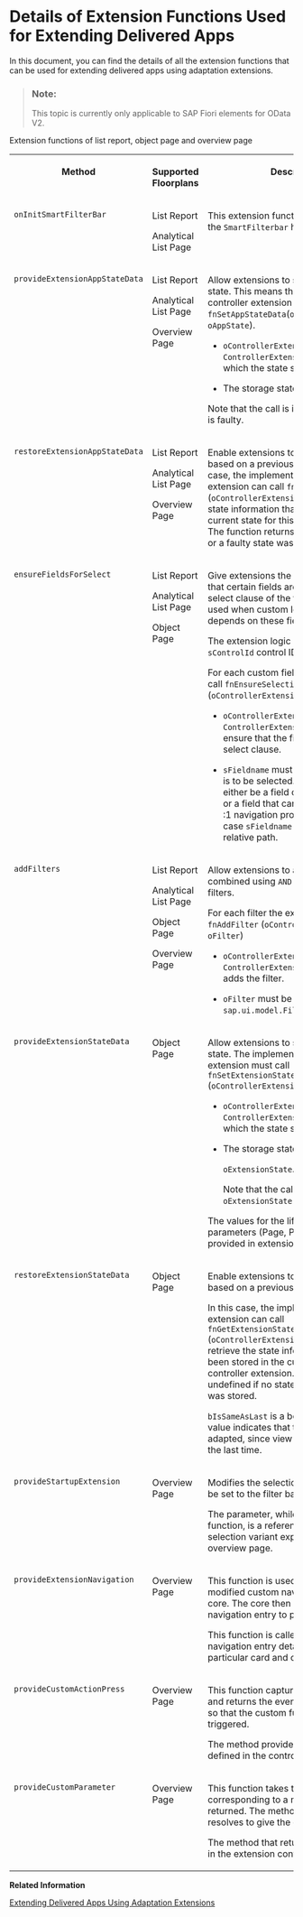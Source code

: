 <!-- loio82630e5a31b940b68ea1bd2ca44eeb9c -->

# Details of Extension Functions Used for Extending Delivered Apps

In this document, you can find the details of all the extension functions that can be used for extending delivered apps using adaptation extensions.

> ### Note:  
> This topic is currently only applicable to SAP Fiori elements for OData V2.

<a name="loio82630e5a31b940b68ea1bd2ca44eeb9c__table_jyc_frt_fsb"/>Extension functions of list report, object page and overview page


<table>
<tr>
<th valign="top">

Method



</th>
<th valign="top">

Supported Floorplans



</th>
<th valign="top">

Description



</th>
</tr>
<tr>
<td valign="top">

 `onInitSmartFilterBar` 



</td>
<td valign="top">

List Report

Analytical List Page



</td>
<td valign="top">

This extension function is called when the `SmartFilterbar` has been initialized.



</td>
</tr>
<tr>
<td valign="top">

 `provideExtensionAppStateData` 



</td>
<td valign="top">

List Report

Analytical List Page

Overview Page



</td>
<td valign="top">

Allow extensions to store their specific state. This means that the implementing controller extension must call `fnSetAppStateData`\(`oControllerExtension`, `oAppState`\).

-   `oControllerExtension` must be the `ControllerExtension` instance for which the state should be stored.

-   The storage state is `oAppState`.


Note that the call is ignored if `oAppState` is faulty.



</td>
</tr>
<tr>
<td valign="top">

 `restoreExtensionAppStateData` 



</td>
<td valign="top">

List Report

Analytical List Page

Overview Page



</td>
<td valign="top">

Enable extensions to restore their state based on a previously stored state. In this case, the implementing controller extension can call `fnGetAppStateData` \(`oControllerExtension`\) to retrieve the state information that is stored in the current state for this controller extension. The function returns undefined if no state or a faulty state was stored.



</td>
</tr>
<tr>
<td valign="top">

 `ensureFieldsForSelect` 



</td>
<td valign="top">

List Report

Analytical List Page

Object Page



</td>
<td valign="top">

Give extensions the possibility to ensure that certain fields are contained in the select clause of the table binding. It is used when custom logic of the extension depends on these fields.

The extension logic is applied on the `sControlId` control ID.

For each custom field the extension must call `fnEnsureSelectionProperty` \(`oControllerExtension`, `sFieldname`\).

-   `oControllerExtension` must be the `ControllerExtension` instance to ensure that the field is part of the select clause.

-   `sFieldname` must specify the field that is to be selected. Note that this must either be a field of the entity set itself, or a field that can be reached using a :1 navigation property. In the second case `sFieldname` must contain the relative path.




</td>
</tr>
<tr>
<td valign="top">

 `addFilters` 



</td>
<td valign="top">

List Report

Analytical List Page

Object Page

Overview Page



</td>
<td valign="top">

Allow extensions to add filters. It is combined using `AND` with all the other filters.

For each filter the extension must call `fnAddFilter` \(`oControllerExtension`, `oFilter`\)

-   `oControllerExtension` must be the `ControllerExtension` instance that adds the filter.

-   `oFilter` must be an instance of `sap.ui.model.Filter`.




</td>
</tr>
<tr>
<td valign="top">

 `provideExtensionStateData` 



</td>
<td valign="top">

Object Page



</td>
<td valign="top">

Allow extensions to store their specific state. The implementing controller extension must call `fnSetExtensionStateData` \(`oControllerExtension`, `oExtensionState`\).

-   `oControllerExtension` must be the `ControllerExtension` instance for which the state should be stored.

-   The storage state is

    `oExtensionState`.

    Note that the call is ignored if `oExtensionState` is faulty.


The values for the lifecycle object parameters \(Page, Permanent etc.\) are provided in extension implementation.



</td>
</tr>
<tr>
<td valign="top">

 `restoreExtensionStateData` 



</td>
<td valign="top">

Object Page



</td>
<td valign="top">

Enable extensions to restore their state based on a previously stored state.

In this case, the implementing controller extension can call `fnGetExtensionStateData` \(`oControllerExtension`\) in order to retrieve the state information that has been stored in the current state for this controller extension. The function returns undefined if no state, or a faulty state was stored.

`bIsSameAsLast` is a boolean. The true value indicates that the state cannot be adapted, since view remains as it was left the last time.



</td>
</tr>
<tr>
<td valign="top">

 `provideStartupExtension` 



</td>
<td valign="top">

Overview Page



</td>
<td valign="top">

Modifies the selection variant that is to be set to the filter bar.

The parameter, while calling this function, is a reference to the custom selection variant expected by the overview page.



</td>
</tr>
<tr>
<td valign="top">

 `provideExtensionNavigation` 



</td>
<td valign="top">

Overview Page



</td>
<td valign="top">

This function is used to get a new or modified custom navigation entry to the core. The core then uses the custom navigation entry to perform navigation.

This function is called with the standard navigation entry details \(if present\) for a particular card and context.



</td>
</tr>
<tr>
<td valign="top">

 `provideCustomActionPress` 



</td>
<td valign="top">

Overview Page



</td>
<td valign="top">

This function captures the press event and returns the event corresponding to it, so that the custom functions can be triggered.

The method provided to this function is defined in the controller extension.



</td>
</tr>
<tr>
<td valign="top">

 `provideCustomParameter` 



</td>
<td valign="top">

Overview Page



</td>
<td valign="top">

This function takes the name or key corresponding to a method that is then returned. The method that is returned resolves to give the custom parameters.

The method that returns is also defined in the extension controller.



</td>
</tr>
</table>

**Related Information**  


[Extending Delivered Apps Using Adaptation Extensions](extending-delivered-apps-using-adaptation-extensions-52fc48b.md "You can extend delivered apps based on SAP Fiori elements by using the SAPUI5 Visual Editor in SAP Web IDE.")


